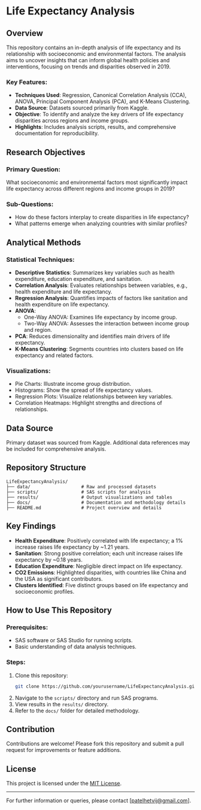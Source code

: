 # Life Expectancy Analysis

## Overview
This repository contains an in-depth analysis of life expectancy and its relationship with socioeconomic and environmental factors. The analysis aims to uncover insights that can inform global health policies and interventions, focusing on trends and disparities observed in 2019.

### Key Features:
- **Techniques Used**: Regression, Canonical Correlation Analysis (CCA), ANOVA, Principal Component Analysis (PCA), and K-Means Clustering.
- **Data Source**: Datasets sourced primarily from Kaggle.
- **Objective**: To identify and analyze the key drivers of life expectancy disparities across regions and income groups.
- **Highlights**: Includes analysis scripts, results, and comprehensive documentation for reproducibility.

## Research Objectives

### Primary Question:
What socioeconomic and environmental factors most significantly impact life expectancy across different regions and income groups in 2019?

### Sub-Questions:
- How do these factors interplay to create disparities in life expectancy?
- What patterns emerge when analyzing countries with similar profiles?

## Analytical Methods

### Statistical Techniques:
- **Descriptive Statistics**: Summarizes key variables such as health expenditure, education expenditure, and sanitation.
- **Correlation Analysis**: Evaluates relationships between variables, e.g., health expenditure and life expectancy.
- **Regression Analysis**: Quantifies impacts of factors like sanitation and health expenditure on life expectancy.
- **ANOVA**:
  - One-Way ANOVA: Examines life expectancy by income group.
  - Two-Way ANOVA: Assesses the interaction between income group and region.
- **PCA**: Reduces dimensionality and identifies main drivers of life expectancy.
- **K-Means Clustering**: Segments countries into clusters based on life expectancy and related factors.

### Visualizations:
- Pie Charts: Illustrate income group distribution.
- Histograms: Show the spread of life expectancy values.
- Regression Plots: Visualize relationships between key variables.
- Correlation Heatmaps: Highlight strengths and directions of relationships.

## Data Source
Primary dataset was sourced from Kaggle. Additional data references may be included for comprehensive analysis.

## Repository Structure

```
LifeExpectancyAnalysis/
├── data/                   # Raw and processed datasets
├── scripts/                # SAS scripts for analysis
├── results/                # Output visualizations and tables
├── docs/                   # Documentation and methodology details
├── README.md               # Project overview and details
```

## Key Findings
- **Health Expenditure**: Positively correlated with life expectancy; a 1% increase raises life expectancy by ~1.21 years.
- **Sanitation**: Strong positive correlation; each unit increase raises life expectancy by ~0.18 years.
- **Education Expenditure**: Negligible direct impact on life expectancy.
- **CO2 Emissions**: Highlighted disparities, with countries like China and the USA as significant contributors.
- **Clusters Identified**: Five distinct groups based on life expectancy and socioeconomic profiles.

## How to Use This Repository

### Prerequisites:
- SAS software or SAS Studio for running scripts.
- Basic understanding of data analysis techniques.

### Steps:
1. Clone this repository:
   ```bash
   git clone https://github.com/yourusername/LifeExpectancyAnalysis.git
   ```
2. Navigate to the `scripts/` directory and run SAS programs.
3. View results in the `results/` directory.
4. Refer to the `docs/` folder for detailed methodology.

## Contribution
Contributions are welcome! Please fork this repository and submit a pull request for improvements or feature additions.

## License
This project is licensed under the [MIT License](LICENSE).

---

For further information or queries, please contact [patelhetvij@gmail.com].
